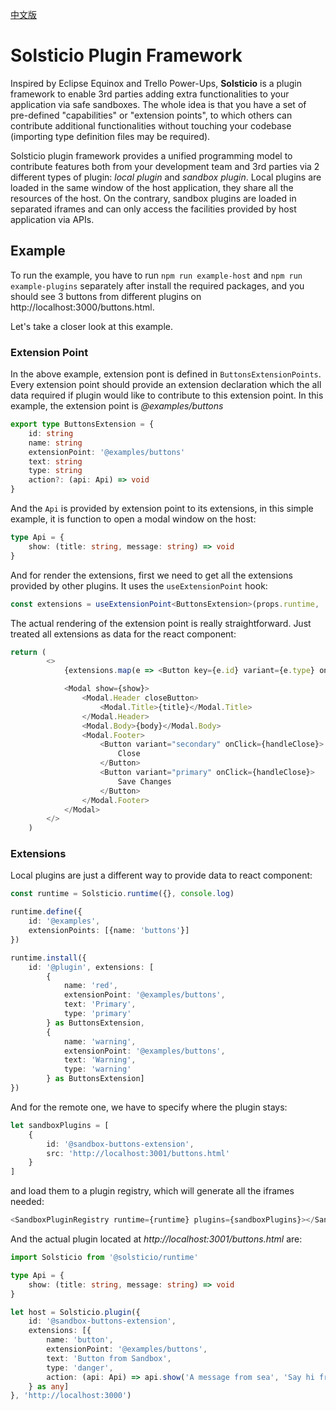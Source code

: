 [中文版](README.zh-cn.md)

# Solsticio Plugin Framework

Inspired by Eclipse Equinox and Trello Power-Ups, **Solsticio** is a plugin framework to enable 3rd parties 
adding extra functionalities to your application via safe sandboxes.  The whole idea is that you have a 
set of pre-defined "capabilities" or "extension points", to which others can contribute additional functionalities 
without touching your codebase (importing type definition files may be required).

Solsticio plugin framework provides a unified programming model to contribute features both from your development team
and 3rd parties via 2 different types of plugin: *local plugin* and *sandbox plugin*. Local plugins are loaded 
in the same window of the host application, they share all the resources of the host. On the contrary,
sandbox plugins are loaded in separated iframes and can only access the facilities provided by host application via APIs. 

## Example

To run the example, you have to run ```npm run example-host``` and ```npm run example-plugins``` separately after
install the required packages, and you should see 3 buttons from different plugins on http://localhost:3000/buttons.html.

Let's take a closer look at this example.

### Extension Point

In the above example, extension pont is defined in ```ButtonsExtensionPoints```. Every extension point 
should provide an extension declaration which the all data required if plugin would like to contribute to
this extension point. In this example, the extension point is *@examples/buttons*

```typescript
export type ButtonsExtension = {
    id: string
    name: string
    extensionPoint: '@examples/buttons'
    text: string
    type: string
    action?: (api: Api) => void
}
```

And the ```Api``` is provided by extension point to its extensions, in this simple example, it is function to open
a modal window on the host: 

```typescript
type Api = {
    show: (title: string, message: string) => void
}
```

And for render the extensions, first we need to get all the extensions provided by other plugins. It uses the ```useExtensionPoint``` hook:

```typescript
const extensions = useExtensionPoint<ButtonsExtension>(props.runtime, '@examples/buttons')
```

The actual rendering of the extension point is really straightforward. Just treated all extensions as 
data for the react component: 

```typescript jsx
return (
        <>
            {extensions.map(e => <Button key={e.id} variant={e.type} onClick={handle(e)}>{e.text}</Button>)}

            <Modal show={show}>
                <Modal.Header closeButton>
                    <Modal.Title>{title}</Modal.Title>
                </Modal.Header>
                <Modal.Body>{body}</Modal.Body>
                <Modal.Footer>
                    <Button variant="secondary" onClick={handleClose}>
                        Close
                    </Button>
                    <Button variant="primary" onClick={handleClose}>
                        Save Changes
                    </Button>
                </Modal.Footer>
            </Modal>
        </>
    )
```

### Extensions

Local plugins are just a different way to provide data to react component: 

```typescript
const runtime = Solsticio.runtime({}, console.log)

runtime.define({
    id: '@examples',
    extensionPoints: [{name: 'buttons'}]
})

runtime.install({
    id: '@plugin', extensions: [
        {
            name: 'red',
            extensionPoint: '@examples/buttons',
            text: 'Primary',
            type: 'primary'
        } as ButtonsExtension,
        {
            name: 'warning',
            extensionPoint: '@examples/buttons',
            text: 'Warning',
            type: 'warning'
        } as ButtonsExtension]
})
```

And for the remote one, we have to specify where the plugin stays: 

```typescript
let sandboxPlugins = [
    {
        id: '@sandbox-buttons-extension',
        src: 'http://localhost:3001/buttons.html'
    }
]
```

and load them to a plugin registry, which will generate all the iframes needed:

```typescript jsx
<SandboxPluginRegistry runtime={runtime} plugins={sandboxPlugins}></SandboxPluginRegistry>
```

And the actual plugin located at *http://localhost:3001/buttons.html* are: 

```typescript 
import Solsticio from '@solsticio/runtime'

type Api = {
    show: (title: string, message: string) => void
}

let host = Solsticio.plugin({
    id: '@sandbox-buttons-extension',
    extensions: [{
        name: 'button',
        extensionPoint: '@examples/buttons',
        text: 'Button from Sandbox',
        type: 'danger',
        action: (api: Api) => api.show('A message from sea', 'Say hi from sandbox')
    } as any]
}, 'http://localhost:3000')
```
 
